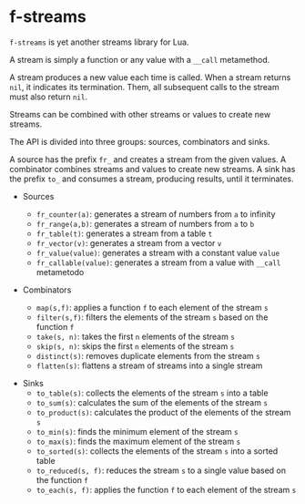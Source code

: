 # f-streams

`f-streams` is yet another streams library for Lua.

A stream is simply a function or any value with a `__call` metamethod.

A stream produces a new value each time is called.
When a stream returns `nil`, it indicates its termination.
Them, all subsequent calls to the stream must also return `nil`.

Streams can be combined with other streams or values to create new streams.

The API is divided into three groups: sources, combinators and sinks.

A source has the prefix `fr_` and creates a stream from the given values.
A combinator combines streams and values to create new streams.
A sink has the prefix `to_` and consumes a stream, producing results, until it
terminates.

- Sources
    - `fr_counter(a)`: generates a stream of numbers from `a` to infinity
    - `fr_range(a,b)`: generates a stream of numbers from `a` to `b`
    - `fr_table(t)`: generates a stream from a table `t`
    - `fr_vector(v)`: generates a stream from a vector `v`
    - `fr_value(value)`: generates a stream with a constant value `value`
    - `fr_callable(value)`: generates a stream from a value with `__call` metametodo

- Combinators
    - `map(s,f)`: applies a function `f` to each element of the stream `s`
    - `filter(s,f)`: filters the elements of the stream `s` based on the function `f`
    - `take(s, n)`: takes the first `n` elements of the stream `s`
    - `skip(s, n)`: skips the first `n` elements of the stream `s`
    - `distinct(s)`: removes duplicate elements from the stream `s`
    - `flatten(s)`: flattens a stream of streams into a single stream

<!--
- `zip(s1, s2)`: combines two streams `s1` and `s2` into a single stream
- `concat(s1, s2)`: concatenates two streams `s1` and `s2` into a single stream
- `cycle(s)`: repeats the stream `s` infinitely
- `drop_while(s, f)`: drops elements from the stream `s` while the function `f` is true
- `take_while(s, f)`: takes elements from the stream `s` while the function `f` is true
- `partition(s, f)`: partitions the stream `s` into two or more streams based on the function `f`
-->

- Sinks
    - `to_table(s)`: collects the elements of the stream `s` into a table
    - `to_sum(s)`: calculates the sum of the elements of the stream `s`
    - `to_product(s)`: calculates the product of the elements of the stream `s`
    - `to_min(s)`: finds the minimum element of the stream `s`
    - `to_max(s)`: finds the maximum element of the stream `s`
    - `to_sorted(s)`: collects the elements of the stream `s` into a sorted table
    - `to_reduced(s, f)`: reduces the stream `s` to a single value based on the function `f`
    - `to_each(s, f)`: applies the function `f` to each element of the stream `s`

